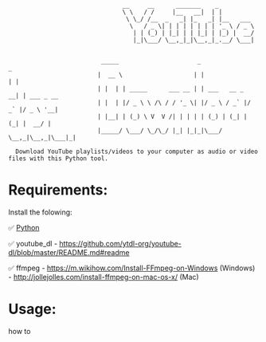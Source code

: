 ```
                                __     __      _______    _          
                                \ \   / /     |__   __|  | |         
                                 \ \_/ /__  _   _| |_   _| |__   ___ 
                                  \   / _ \| | | | | | | | '_ \ / _ \
                                   | | (_) | |_| | | |_| | |_) |  __/
                                   |_|\___/ \__,_|_|\__,_|_.__/ \___|


                          _____                      _                 _           
                         |  __ \                    | |               | |          
                         | |  | | _____      ___ __ | | ___   __ _  __| | ___ _ __ 
                         | |  | |/ _ \ \ /\ / / '_ \| |/ _ \ / _` |/ _` |/ _ \ '__|
                         | |__| | (_) \ V  V /| | | | | (_) | (_| | (_| |  __/ |   
                         |_____/ \___/ \_/\_/ |_| |_|_|\___/ \__,_|\__,_|\___|_|   

```
      Download YouTube playlists/videos to your computer as audio or video files with this Python tool.

# Requirements:

Install the folowing:

 :white_check_mark: [Python](https://realpython.com/installing-python/)
 
 :white_check_mark: youtube_dl 
                                - https://github.com/ytdl-org/youtube-dl/blob/master/README.md#readme
 
 :white_check_mark: ffmpeg 
                           - https://m.wikihow.com/Install-FFmpeg-on-Windows (Windows)                                                                                                                                                                    
                           - http://jollejolles.com/install-ffmpeg-on-mac-os-x/ (Mac)
       
# Usage:
how to
